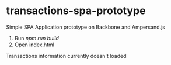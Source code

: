 # transactions-spa-prototype

Simple SPA Application prototype on Backbone and Ampersand.js

1. Run *npm run build*
2. Open index.html

Transactions information currently doesn't loaded
